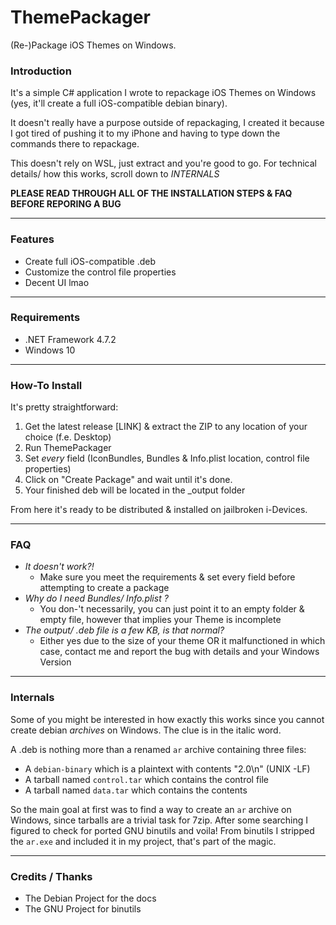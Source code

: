 # ThemePackager
(Re-)Package iOS Themes on Windows.


### Introduction
It's a simple C# application I wrote to repackage iOS Themes on Windows (yes, it'll create a full iOS-compatible debian binary).

It doesn't really have a purpose outside of repackaging, I created it because I got tired of pushing it to my iPhone and having to type down the commands there to repackage.

This doesn't rely on WSL, just extract and you're good to go. For technical details/ how this works, scroll down to *INTERNALS*

**PLEASE READ THROUGH ALL OF THE INSTALLATION STEPS & FAQ BEFORE REPORING A BUG**

---

### Features
- Create full iOS-compatible .deb
- Customize the control file properties
- Decent UI lmao

---

### Requirements
- .NET Framework 4.7.2
- Windows 10

---

### How-To Install
It's pretty straightforward:
1. Get the latest release [LINK] & extract the ZIP to any location of your choice (f.e. Desktop)
2. Run ThemePackager
3. Set *every* field (IconBundles, Bundles & Info.plist location, control file properties)
4. Click on "Create Package" and wait until it's done.
5. Your finished deb will be located in the \_output folder

From here it's ready to be distributed & installed on jailbroken i-Devices.

---

### FAQ
- *It doesn't work?!*
  - Make sure you meet the requirements & set every field before attempting to create a package
- *Why do I need Bundles/ Info.plist ?*
  - You don-'t necessarily, you can just point it to an empty folder & empty file, however that implies your Theme is incomplete
- *The output/ .deb file is a few KB, is that normal?*
  - Either yes due to the size of your theme OR it malfunctioned in which case, contact me and report the bug with details and your Windows Version

---

### Internals
Some of you might be interested in how exactly this works since you cannot create debian *archives* on Windows. The clue is in the italic word.

A .deb is nothing more than a renamed `ar` archive containing three files:
- A `debian-binary` which is a plaintext with contents "2.0\n" (UNIX -LF)
- A tarball named `control.tar` which contains the control file
- A tarball named `data.tar` which contains the contents

So the main goal at first was to find a way to create an `ar` archive on Windows, since tarballs are a trivial task for 7zip. After some searching I figured to check for ported GNU binutils and voila! From binutils I stripped the `ar.exe` and included it in my project, that's part of the magic.


---

### Credits / Thanks
- The Debian Project for the docs
- The GNU Project for binutils
